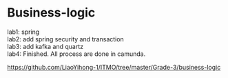 # Business-logic
lab1: spring  
lab2: add spring security and transaction  
lab3: add kafka and quartz  
lab4: Finished. All process are done in camunda.

https://github.com/LiaoYihong-1/ITMO/tree/master/Grade-3/business-logic
